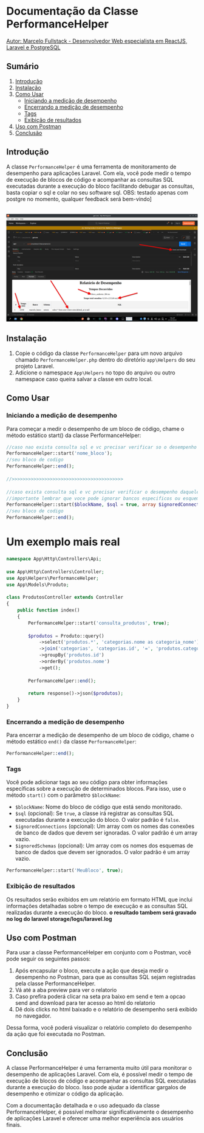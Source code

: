 <div class="markdown prose w-full break-words dark:prose-invert dark">
  <h1>Documentação da Classe PerformanceHelper</h1>
  <p><a href="https://github.com/MarceloFullStack" target='_blank'>Autor: Marcelo Fullstack - Desenvolvedor Web especialista em ReactJS, Laravel e PostgreSQL</p></a>
  <h2>Sumário</h2>
  <ol>
    <li>
      <a href="#introducao">Introdução</a>
    </li>
    <li>
      <a href="#instalacao">Instalação</a>
    </li>
    <li>
      <a href="#como-usar">Como Usar</a>
      <ul>
        <li>
          <a href="#iniciando-a-medição-de-desempenho">Iniciando a medição de desempenho</a>
        </li>
        <li>
          <a href="#encerrando-a-medição-de-desempenho">Encerrando a medição de desempenho</a>
        </li>
        <li>
          <a href="#tags">Tags</a>
        </li>
        <li>
          <a href="#exibicao-de-resultados">Exibição de resultados</a>
        </li>
      </ul>
    </li>
    <li>
      <a href="#uso-com-postman">Uso com Postman</a>
    </li>
    <li>
      <a href="#conclusao">Conclusão</a>
    </li>
  </ol>
  <h2 id="introducao">Introdução</h2>
  <p>A classe <code>PerformanceHelper</code> é uma ferramenta de monitoramento de desempenho para aplicações Laravel. Com ela, você pode medir o tempo de execução de blocos de código e acompanhar as consultas SQL executadas durante a execução do bloco facilitando debugar as consultas, basta copiar o sql e colar no seu software sql. OBS: testado apenas com postgre no momento, qualquer feedback será bem-vindo] </p>
  
  <br>
  <img src="./Screenshot_20230401_151838.png" alt="Descrição da imagem">

  <h2 id='instalacao'>Instalação</h2>
  <ol>
    <li>Copie o código da classe <code>PerformanceHelper</code> para um novo arquivo chamado <code>PerformanceHelper.php</code> dentro do diretório <code>app\Helpers</code> do seu projeto Laravel. </li>
    <li>Adicione o namespace <code>App\Helpers</code> no topo do arquivo ou outro namespace caso queira salvar a classe em outro local. </li>
  </ol>
  <h2 id='como-usar'>Como Usar</h2>
  <h3 id='iniciando-a-medição-de-desempenho'>Iniciando a medição de desempenho</h3>
  <p>Para começar a medir o desempenho de um bloco de código, chame o método estático start() da classe PerformanceHelper:</p> 

```php 
//caso nao exista consulta sql e vc precisar verificar so o desempenho daquele bloco de codigo, tipo um foreach aninhado em outro foreach
PerformanceHelper::start('nome_bloco'); 
//seu bloco de codigo
PerformanceHelper::end();

//>>>>>>>>>>>>>>>>>>>>>>>>>>>>>>>>>>>>>>>>>

//caso exista consulta sql e vc precisar verificar o desempenho daquele bloco de codigo e as consultas sql
//importante lembrar que voce pode ignorar bancos especificos ou esquemas especificos
PerformanceHelper::start($blockName, $sql = true, array $ignoredConnections = [], array $ignoredSchemas = []); 
//seu bloco de codigo
PerformanceHelper::end();

```
<h1>Um exemplo mais real</h1>

```php
namespace App\Http\Controllers\Api;

use App\Http\Controllers\Controller;
use App\Helpers\PerformanceHelper;
use App\Models\Produto;

class ProdutosController extends Controller
{
    public function index()
    {
        PerformanceHelper::start('consulta_produtos', true);

        $produtos = Produto::query()
            ->select('produtos.*', 'categorias.nome as categoria_nome')
            ->join('categorias', 'categorias.id', '=', 'produtos.categoria_id')
            ->groupBy('produtos.id')
            ->orderBy('produtos.nome')
            ->get();

        PerformanceHelper::end();

        return response()->json($produtos);
    }
}

```
  <h3 id='encerrando-a-medição-de-desempenho'>Encerrando a medição de desempenho</h3>
  <p>Para encerrar a medição de desempenho de um bloco de código, chame o método estático <code>end()</code> da classe <code>PerformanceHelper</code>: </p> 

```php 
PerformanceHelper::end(); 
``` 
<h3 id='tag'>Tags</h3>
  <p>Você pode adicionar tags ao seu código para obter informações específicas sobre a execução de determinados blocos. Para isso, use o método <code>start()</code> com o parâmetro <code>$blockName</code>: </p> 
  <ul>
    <li>
      <code>$blockName</code>: Nome do bloco de código que está sendo monitorado.
    </li>
    <li>
      <code>$sql</code> (opcional): Se <code>true</code>, a classe irá registrar as consultas SQL executadas durante a execução do bloco. O valor padrão é <code>false</code>.
    </li>
    <li>
      <code>$ignoredConnections</code> (opcional): Um array com os nomes das conexões de banco de dados que devem ser ignoradas. O valor padrão é um array vazio.
    </li>
    <li>
      <code>$ignoredSchemas</code> (opcional): Um array com os nomes dos esquemas de banco de dados que devem ser ignorados. O valor padrão é um array vazio.
    </li>
  </ul>

 ```php 
 PerformanceHelper::start('MeuBloco', true); 
 ``` 
  <h3 id={exibicao-de-resultados}>Exibição de resultados</h3>
  <p>Os resultados serão exibidos em um relatório em formato HTML que inclui informações detalhadas sobre o tempo de execução e as consultas SQL realizadas durante a execução do bloco. <b>o resultado tambem será gravado no log do laravel storage/logs/laravel.log</b></p>
  <h2 id='uso-com-postman'>Uso com Postman</h2>
  <p>Para usar a classe PerformanceHelper em conjunto com o Postman, você pode seguir os seguintes passos:</p>
  <ol>
    <li>Após encapsular o bloco, execute a ação que deseja medir o desempenho no Postman, para que as consultas SQL sejam registradas pela classe PerformanceHelper.</li>
    <li>Vá até a aba preview para ver o relatorio</li>
    <li>Caso prefira poderá clicar na seta pra baixo em send e tem a opcao send and download para ter acesso ao html do relatorio</li>
    <li>Dê dois clicks no html baixado e o  relatório de desempenho será exibido no navegador.</li>
  </ol>
  <p>Dessa forma, você poderá visualizar o relatório completo do desempenho da ação que foi executada no Postman. </p>
  <h2 id='conclusao'>Conclusão</h2>
  <p>A classe PerformanceHelper é uma ferramenta muito útil para monitorar o desempenho de aplicações Laravel. Com ela, é possível medir o tempo de execução de blocos de código e acompanhar as consultas SQL executadas durante a execução do bloco. Isso pode ajudar a identificar gargalos de desempenho e otimizar o código da aplicação. </p>
  <p>Com a documentação detalhada e o uso adequado da classe PerformanceHelper, é possível melhorar significativamente o desempenho de aplicações Laravel e oferecer uma melhor experiência aos usuários finais. </p>